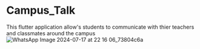 # Campus_Talk
 This flutter application allow's students to communicate with thier teachers and classmates around the campus 
![WhatsApp Image 2024-07-17 at 22 16 06_73804c6a](https://github.com/user-attachments/assets/99752d39-d30c-42c1-b120-94a945ae511a)

